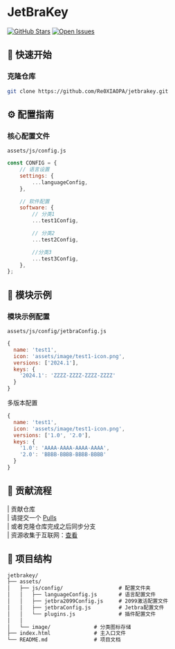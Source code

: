# JetBraKey

[![GitHub Stars](https://img.shields.io/github/stars/yourusername/jetbrakey?style=for-the-badge)](https://github.com/Re0XIAOPA/jetbrakey)    [![Open Issues](https://img.shields.io/github/issues/yourusername/jetbrakey?style=for-the-badge)](https://github.com/Re0XIAOPA/jetbrakey/issues)

## 🚀 快速开始

### 克隆仓库

```bash
git clone https://github.com/Re0XIAOPA/jetbrakey.git
```

## ⚙️ 配置指南

### 核心配置文件

`assets/js/config.js`

```javascript
const CONFIG = {
    // 语言设置
    settings: {
        ...languageConfig,
    },

    // 软件配置
    software: {
        // 分类1
        ...test1Config,

        // 分类2
        ...test2Config,

        //分类3
        ...test3Config,
    },
};
```

## 🧩 模块示例

### 模块示例配置

`assets/js/config/jetbraConfig.js`

```javascript
{
  name: 'test1',
  icon: 'assets/image/test1-icon.png',
  versions: ['2024.1'],
  keys: {
    '2024.1': 'ZZZZ-ZZZZ-ZZZZ-ZZZZ'
  }
}
```

多版本配置

```javascript
{
  name: 'test1',
  icon: 'assets/image/test1-icon.png',
  versions: ['1.0', '2.0'],
  keys: {
    '1.0': 'AAAA-AAAA-AAAA-AAAA',
    '2.0': 'BBBB-BBBB-BBBB-BBBB'
  }
}
```

## 🤝 贡献流程

| 贡献仓库  
| 请提交一个 [Pulls](https://github.com/Re0XIAOPA/ToolStore/pulls)  
| 或者克隆仓库完成之后同步分支  
| 资源收集于互联网：[查看](https://3.jetbra.in/)  

## 📂 项目结构

```markdown
jetbrakey/
├── assets/
│   ├── js/config/                  # 配置文件夹
│   │   ├── languageConfig.js       # 语言配置文件
│   │   ├── jetbra2099Config.js     # 2099激活配置文件
│   │   ├── jetbraConfig.js         # Jetbra配置文件
│   │   └── plugins.js              # 插件配置文件
│   │
│   └── image/              # 分类图标存储
├── index.html              # 主入口文件
└── README.md               # 项目文档
```
